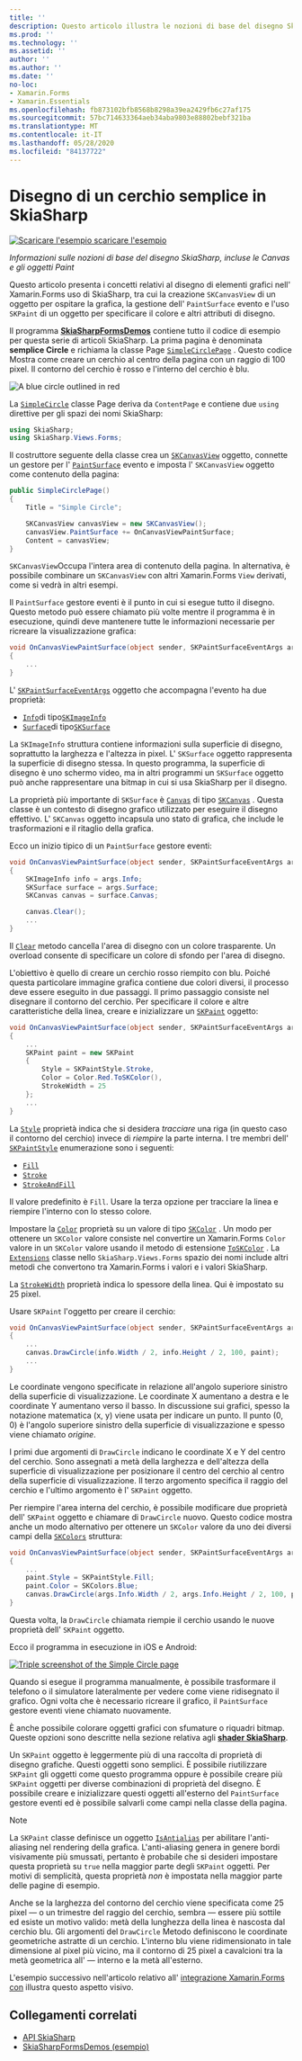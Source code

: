 ```yaml
---
title: ''
description: Questo articolo illustra le nozioni di base del disegno SkiaSharp, incluse le Canvas e gli oggetti Paint, nelle Xamarin.Forms applicazioni e ne illustra il codice di esempio.
ms.prod: ''
ms.technology: ''
ms.assetid: ''
author: ''
ms.author: ''
ms.date: ''
no-loc:
- Xamarin.Forms
- Xamarin.Essentials
ms.openlocfilehash: fb873102bfb8568b8298a39ea2429fb6c27af175
ms.sourcegitcommit: 57bc714633364aeb34aba9803e88802bebf321ba
ms.translationtype: MT
ms.contentlocale: it-IT
ms.lasthandoff: 05/28/2020
ms.locfileid: "84137722"
---
```

# <a name="drawing-a-simple-circle-in-skiasharp"></a>Disegno di un cerchio semplice in SkiaSharp

[![Scaricare ](~/media/shared/download.png) l'esempio scaricare l'esempio](https://docs.microsoft.com/samples/xamarin/xamarin-forms-samples/skiasharpforms-demos)

_Informazioni sulle nozioni di base del disegno SkiaSharp, incluse le Canvas e gli oggetti Paint_

Questo articolo presenta i concetti relativi al disegno di elementi grafici nell' Xamarin.Forms uso di SkiaSharp, tra cui la creazione `SKCanvasView` di un oggetto per ospitare la grafica, la gestione dell' `PaintSurface` evento e l'uso `SKPaint` di un oggetto per specificare il colore e altri attributi di disegno.

Il programma [**SkiaSharpFormsDemos**](https://docs.microsoft.com/samples/xamarin/xamarin-forms-samples/skiasharpforms-demos) contiene tutto il codice di esempio per questa serie di articoli SkiaSharp. La prima pagina è denominata **semplice Circle** e richiama la classe Page [`SimpleCirclePage`](https://github.com/xamarin/xamarin-forms-samples/blob/master/SkiaSharpForms/Demos/Demos/SkiaSharpFormsDemos/Basics/SimpleCirclePage.cs) . Questo codice Mostra come creare un cerchio al centro della pagina con un raggio di 100 pixel. Il contorno del cerchio è rosso e l'interno del cerchio è blu.

![](circle-images/circleexample.png "A blue circle outlined in red")

La [`SimpleCircle`](https://github.com/xamarin/xamarin-forms-samples/blob/master/SkiaSharpForms/Demos/Demos/SkiaSharpFormsDemos/Basics/SimpleCirclePage.cs) classe Page deriva da `ContentPage` e contiene due `using` direttive per gli spazi dei nomi SkiaSharp:

```csharp
using SkiaSharp;
using SkiaSharp.Views.Forms;
```

Il costruttore seguente della classe crea un [`SKCanvasView`](xref:SkiaSharp.Views.Forms.SKCanvasView) oggetto, connette un gestore per l' [`PaintSurface`](xref:SkiaSharp.Views.Forms.SKCanvasView.PaintSurface) evento e imposta l' `SKCanvasView` oggetto come contenuto della pagina:

```csharp
public SimpleCirclePage()
{
    Title = "Simple Circle";

    SKCanvasView canvasView = new SKCanvasView();
    canvasView.PaintSurface += OnCanvasViewPaintSurface;
    Content = canvasView;
}
```

`SKCanvasView`Occupa l'intera area di contenuto della pagina. In alternativa, è possibile combinare un `SKCanvasView` con altri Xamarin.Forms `View` derivati, come si vedrà in altri esempi.

Il `PaintSurface` gestore eventi è il punto in cui si esegue tutto il disegno. Questo metodo può essere chiamato più volte mentre il programma è in esecuzione, quindi deve mantenere tutte le informazioni necessarie per ricreare la visualizzazione grafica:

```csharp
void OnCanvasViewPaintSurface(object sender, SKPaintSurfaceEventArgs args)
{
    ...
}

```

L' [`SKPaintSurfaceEventArgs`](xref:SkiaSharp.Views.Forms.SKPaintSurfaceEventArgs) oggetto che accompagna l'evento ha due proprietà:

- [`Info`](xref:SkiaSharp.Views.Forms.SKPaintSurfaceEventArgs.Info)di tipo[`SKImageInfo`](xref:SkiaSharp.SKImageInfo)
- [`Surface`](xref:SkiaSharp.Views.Forms.SKPaintSurfaceEventArgs.Surface)di tipo[`SKSurface`](xref:SkiaSharp.SKSurface)

La `SKImageInfo` struttura contiene informazioni sulla superficie di disegno, soprattutto la larghezza e l'altezza in pixel. L' `SKSurface` oggetto rappresenta la superficie di disegno stessa. In questo programma, la superficie di disegno è uno schermo video, ma in altri programmi un `SKSurface` oggetto può anche rappresentare una bitmap in cui si usa SkiaSharp per il disegno.

La proprietà più importante di `SKSurface` è [`Canvas`](xref:SkiaSharp.SKSurface.Canvas) di tipo [`SKCanvas`](xref:SkiaSharp.SKCanvas) . Questa classe è un contesto di disegno grafico utilizzato per eseguire il disegno effettivo. L' `SKCanvas` oggetto incapsula uno stato di grafica, che include le trasformazioni e il ritaglio della grafica.

Ecco un inizio tipico di un `PaintSurface` gestore eventi:

```csharp
void OnCanvasViewPaintSurface(object sender, SKPaintSurfaceEventArgs args)
{
    SKImageInfo info = args.Info;
    SKSurface surface = args.Surface;
    SKCanvas canvas = surface.Canvas;

    canvas.Clear();
    ...
}

```

Il [`Clear`](xref:SkiaSharp.SKCanvas.Clear) metodo cancella l'area di disegno con un colore trasparente. Un overload consente di specificare un colore di sfondo per l'area di disegno.

L'obiettivo è quello di creare un cerchio rosso riempito con blu. Poiché questa particolare immagine grafica contiene due colori diversi, il processo deve essere eseguito in due passaggi. Il primo passaggio consiste nel disegnare il contorno del cerchio. Per specificare il colore e altre caratteristiche della linea, creare e inizializzare un [`SKPaint`](xref:SkiaSharp.SKPaint) oggetto:

```csharp
void OnCanvasViewPaintSurface(object sender, SKPaintSurfaceEventArgs args)
{
    ...
    SKPaint paint = new SKPaint
    {
        Style = SKPaintStyle.Stroke,
        Color = Color.Red.ToSKColor(),
        StrokeWidth = 25
    };
    ...
}
```

La [`Style`](xref:SkiaSharp.SKPaint.Style) proprietà indica che si desidera *tracciare* una riga (in questo caso il contorno del cerchio) invece di *riempire* la parte interna. I tre membri dell' [`SKPaintStyle`](xref:SkiaSharp.SKPaintStyle) enumerazione sono i seguenti:

- [`Fill`](xref:SkiaSharp.SKPaintStyle.Fill)
- [`Stroke`](xref:SkiaSharp.SKPaintStyle.Stroke)
- [`StrokeAndFill`](xref:SkiaSharp.SKPaintStyle.StrokeAndFill)

Il valore predefinito è `Fill`. Usare la terza opzione per tracciare la linea e riempire l'interno con lo stesso colore.

Impostare la [`Color`](xref:SkiaSharp.SKPaint.Color) proprietà su un valore di tipo [`SKColor`](xref:SkiaSharp.SKColor) . Un modo per ottenere un `SKColor` valore consiste nel convertire un Xamarin.Forms `Color` valore in un `SKColor` valore usando il metodo di estensione [`ToSKColor`](xref:SkiaSharp.Views.Forms.Extensions.ToSKColor*) . La [`Extensions`](xref:SkiaSharp.Views.Forms.Extensions) classe nello `SkiaSharp.Views.Forms` spazio dei nomi include altri metodi che convertono tra Xamarin.Forms i valori e i valori SkiaSharp.

La [`StrokeWidth`](xref:SkiaSharp.SKPaint.StrokeWidth) proprietà indica lo spessore della linea. Qui è impostato su 25 pixel.

Usare `SKPaint` l'oggetto per creare il cerchio:

```csharp
void OnCanvasViewPaintSurface(object sender, SKPaintSurfaceEventArgs args)
{
    ...
    canvas.DrawCircle(info.Width / 2, info.Height / 2, 100, paint);
    ...
}
```

Le coordinate vengono specificate in relazione all'angolo superiore sinistro della superficie di visualizzazione. Le coordinate X aumentano a destra e le coordinate Y aumentano verso il basso. In discussione sui grafici, spesso la notazione matematica (x, y) viene usata per indicare un punto. Il punto (0, 0) è l'angolo superiore sinistro della superficie di visualizzazione e spesso viene chiamato *origine*.

I primi due argomenti di `DrawCircle` indicano le coordinate X e Y del centro del cerchio. Sono assegnati a metà della larghezza e dell'altezza della superficie di visualizzazione per posizionare il centro del cerchio al centro della superficie di visualizzazione. Il terzo argomento specifica il raggio del cerchio e l'ultimo argomento è l' `SKPaint` oggetto.

Per riempire l'area interna del cerchio, è possibile modificare due proprietà dell' `SKPaint` oggetto e chiamare di `DrawCircle` nuovo. Questo codice mostra anche un modo alternativo per ottenere un `SKColor` valore da uno dei diversi campi della [`SKColors`](xref:SkiaSharp.SKColors) struttura:

```csharp
void OnCanvasViewPaintSurface(object sender, SKPaintSurfaceEventArgs args)
{
    ...
    paint.Style = SKPaintStyle.Fill;
    paint.Color = SKColors.Blue;
    canvas.DrawCircle(args.Info.Width / 2, args.Info.Height / 2, 100, paint);
}
```

Questa volta, la `DrawCircle` chiamata riempie il cerchio usando le nuove proprietà dell' `SKPaint` oggetto.

Ecco il programma in esecuzione in iOS e Android:

[![](circle-images/simplecircle-small.png "Triple screenshot of the Simple Circle page")](circle-images/simplecircle-large.png#lightbox "Triple screenshot of the Simple Circle page")

Quando si esegue il programma manualmente, è possibile trasformare il telefono o il simulatore lateralmente per vedere come viene ridisegnato il grafico. Ogni volta che è necessario ricreare il grafico, il `PaintSurface` gestore eventi viene chiamato nuovamente.

È anche possibile colorare oggetti grafici con sfumature o riquadri bitmap. Queste opzioni sono descritte nella sezione relativa agli [**shader SkiaSharp**](../effects/shaders/index.md).

Un `SKPaint` oggetto è leggermente più di una raccolta di proprietà di disegno grafiche. Questi oggetti sono semplici. È possibile riutilizzare `SKPaint` gli oggetti come questo programma oppure è possibile creare più `SKPaint` oggetti per diverse combinazioni di proprietà del disegno. È possibile creare e inizializzare questi oggetti all'esterno del `PaintSurface` gestore eventi ed è possibile salvarli come campi nella classe della pagina.

> [!NOTE]
> La `SKPaint` classe definisce un oggetto [`IsAntialias`](xref:SkiaSharp.SKPaint.IsAntialias) per abilitare l'anti-aliasing nel rendering della grafica. L'anti-aliasing genera in genere bordi visivamente più smussati, pertanto è probabile che si desideri impostare questa proprietà su `true` nella maggior parte degli `SKPaint` oggetti. Per motivi di semplicità, questa proprietà _non_ è impostata nella maggior parte delle pagine di esempio.

Anche se la larghezza del contorno del cerchio viene specificata come 25 pixel &mdash; o un trimestre del raggio del cerchio, sembra &mdash; essere più sottile ed esiste un motivo valido: metà della lunghezza della linea è nascosta dal cerchio blu. Gli argomenti del `DrawCircle` Metodo definiscono le coordinate geometriche astratte di un cerchio. L'interno blu viene ridimensionato in tale dimensione al pixel più vicino, ma il contorno di 25 pixel a cavalcioni tra la metà geometrica all' &mdash; interno e la metà all'esterno.

L'esempio successivo nell'articolo relativo all' [integrazione Xamarin.Forms con](~/xamarin-forms/user-interface/graphics/skiasharp/basics/integration.md) illustra questo aspetto visivo.

## <a name="related-links"></a>Collegamenti correlati

- [API SkiaSharp](https://docs.microsoft.com/dotnet/api/skiasharp)
- [SkiaSharpFormsDemos (esempio)](https://docs.microsoft.com/samples/xamarin/xamarin-forms-samples/skiasharpforms-demos)
